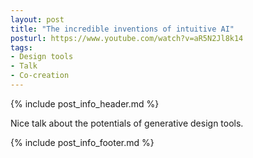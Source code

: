 ```yaml
---
layout: post
title: "The incredible inventions of intuitive AI"
posturl: https://www.youtube.com/watch?v=aR5N2Jl8k14
tags:
- Design tools
- Talk
- Co-creation
---
```


{% include post_info_header.md %}

Nice talk about the potentials of generative design tools.

<!--more-->
{% include post_info_footer.md %}
